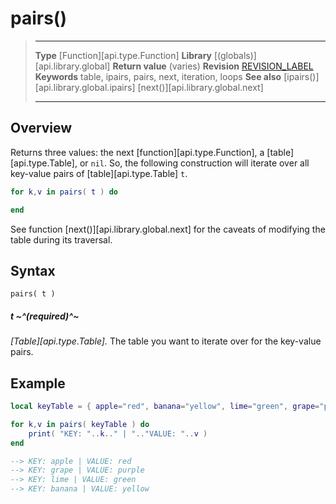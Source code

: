 # pairs()

> --------------------- ------------------------------------------------------------------------------------------
> __Type__              [Function][api.type.Function]
> __Library__           [(globals)][api.library.global]
> __Return value__      (varies)
> __Revision__          [REVISION_LABEL](REVISION_URL)
> __Keywords__          table, ipairs, pairs, next, iteration, loops
> __See also__          [ipairs()][api.library.global.ipairs]
>								[next()][api.library.global.next]
> --------------------- ------------------------------------------------------------------------------------------


## Overview

Returns three values: the next [function][api.type.Function], a [table][api.type.Table], or `nil`. So, the following construction will iterate over all key-value pairs of [table][api.type.Table] `t`.

``````lua
for k,v in pairs( t ) do

end
``````

See function [next()][api.library.global.next] for the caveats of modifying the table during its traversal.


## Syntax

	pairs( t )

##### t ~^(required)^~
_[Table][api.type.Table]._ The table you want to iterate over for the key-value pairs.


## Example

`````lua
local keyTable = { apple="red", banana="yellow", lime="green", grape="purple" }

for k,v in pairs( keyTable ) do
	print( "KEY: "..k.." | ".."VALUE: "..v )
end

--> KEY: apple | VALUE: red
--> KEY: grape | VALUE: purple
--> KEY: lime | VALUE: green
--> KEY: banana | VALUE: yellow
`````